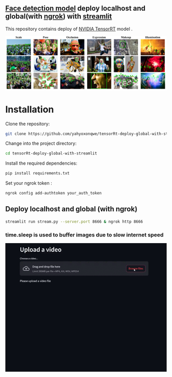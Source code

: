 ## [Face detection model](https://github.com/yahyoxonqwe/yolo_face_detection) deploy localhost and global(with [ngrok](https://ngrok.com/)) with [streamlit](https://github.com/streamlit/streamlit)

This repository contains deploy of [NVIDIA TensorRT](https://github.com/NVIDIA/TensorRT) model . 

![image](images/wider_face.png)

# Installation
Clone the repository:
``` bash
git clone https://github.com/yahyoxonqwe/tensorRt-deploy-global-with-streamlit.git
```
Change into the project directory:
``` bash
cd tensorRt-deploy-global-with-streamlit
```
Install the required dependencies:
``` bash
pip install requirements.txt
```
Set your ngrok token : 
``` bash
ngrok config add-authtoken your_auth_token
```
## Deploy localhost and global (with ngrok)
``` bash
streamlit run stream.py --server.port 8666 & ngrok http 8666
```

### time.sleep is used to buffer images due to slow internet speed

![video](images/engine_predict.gif)



